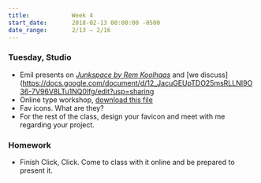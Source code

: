 ```yaml
---
title:            Week 4
start_date:       2018-02-13 00:00:00 -0500
date_range:       2/13 – 2/16
---
```


### Tuesday, Studio

- Emil presents on [*Junkspace by Rem Koolhaas*](../assets/readings/koolhaas-rem_junkspace.pdf) and [we discuss](https://docs.google.com/document/d/12_JacuGEUpTDO25msRLLNI9O36-7V96V8LTu1NQ0lfg/edit?usp=sharing
- Online type workshop, [download this file](https://www.dropbox.com/s/iz2dj8zik55z7l1/type-tutorial.zip?dl=0)
- Fav icons. What are they?
- For the rest of the class, design your favicon and meet with me regarding your project.


### Homework
- Finish Click, Click. Come to class with it online and be prepared to present it.
